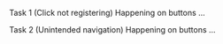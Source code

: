 Task 1 (Click not registering)
Happening on buttons ...

Task 2 (Unintended navigation)
Happening on buttons ...
